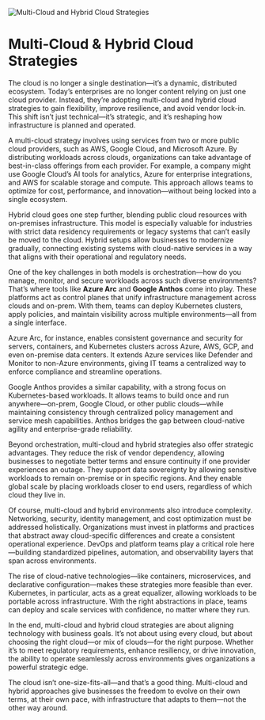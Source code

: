 ![Multi-Cloud and Hybrid Cloud Strategies](https://wp.sfdcdigital.com/en-ca/wp-content/uploads/sites/8/2024/10/AI-knowledge-1680x1120-1.jpg?w=1024)

# Multi‑Cloud & Hybrid Cloud Strategies

The cloud is no longer a single destination—it’s a dynamic, distributed ecosystem. Today’s enterprises are no longer content relying on just one cloud provider. Instead, they’re adopting multi-cloud and hybrid cloud strategies to gain flexibility, improve resilience, and avoid vendor lock-in. This shift isn’t just technical—it’s strategic, and it’s reshaping how infrastructure is planned and operated.

A multi-cloud strategy involves using services from two or more public cloud providers, such as AWS, Google Cloud, and Microsoft Azure. By distributing workloads across clouds, organizations can take advantage of best-in-class offerings from each provider. For example, a company might use Google Cloud’s AI tools for analytics, Azure for enterprise integrations, and AWS for scalable storage and compute. This approach allows teams to optimize for cost, performance, and innovation—without being locked into a single ecosystem.

Hybrid cloud goes one step further, blending public cloud resources with on-premises infrastructure. This model is especially valuable for industries with strict data residency requirements or legacy systems that can’t easily be moved to the cloud. Hybrid setups allow businesses to modernize gradually, connecting existing systems with cloud-native services in a way that aligns with their operational and regulatory needs.

One of the key challenges in both models is orchestration—how do you manage, monitor, and secure workloads across such diverse environments? That’s where tools like **Azure Arc** and **Google Anthos** come into play. These platforms act as control planes that unify infrastructure management across clouds and on-prem. With them, teams can deploy Kubernetes clusters, apply policies, and maintain visibility across multiple environments—all from a single interface.

Azure Arc, for instance, enables consistent governance and security for servers, containers, and Kubernetes clusters across Azure, AWS, GCP, and even on-premise data centers. It extends Azure services like Defender and Monitor to non-Azure environments, giving IT teams a centralized way to enforce compliance and streamline operations.

Google Anthos provides a similar capability, with a strong focus on Kubernetes-based workloads. It allows teams to build once and run anywhere—on-prem, Google Cloud, or other public clouds—while maintaining consistency through centralized policy management and service mesh capabilities. Anthos bridges the gap between cloud-native agility and enterprise-grade reliability.

Beyond orchestration, multi-cloud and hybrid strategies also offer strategic advantages. They reduce the risk of vendor dependency, allowing businesses to negotiate better terms and ensure continuity if one provider experiences an outage. They support data sovereignty by allowing sensitive workloads to remain on-premise or in specific regions. And they enable global scale by placing workloads closer to end users, regardless of which cloud they live in.

Of course, multi-cloud and hybrid environments also introduce complexity. Networking, security, identity management, and cost optimization must be addressed holistically. Organizations must invest in platforms and practices that abstract away cloud-specific differences and create a consistent operational experience. DevOps and platform teams play a critical role here—building standardized pipelines, automation, and observability layers that span across environments.

The rise of cloud-native technologies—like containers, microservices, and declarative configuration—makes these strategies more feasible than ever. Kubernetes, in particular, acts as a great equalizer, allowing workloads to be portable across infrastructure. With the right abstractions in place, teams can deploy and scale services with confidence, no matter where they run.

In the end, multi-cloud and hybrid cloud strategies are about aligning technology with business goals. It’s not about using every cloud, but about choosing the right cloud—or mix of clouds—for the right purpose. Whether it’s to meet regulatory requirements, enhance resiliency, or drive innovation, the ability to operate seamlessly across environments gives organizations a powerful strategic edge.

The cloud isn’t one-size-fits-all—and that’s a good thing. Multi-cloud and hybrid approaches give businesses the freedom to evolve on their own terms, at their own pace, with infrastructure that adapts to them—not the other way around.

